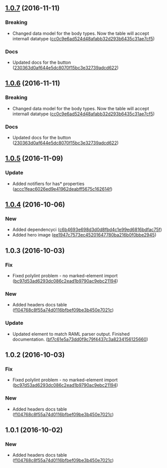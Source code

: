 <a name="1.0.7"></a>
## [1.0.7](https://github.com/advanced-rest-client/docs-parameters-table/compare/1.0.5...v1.0.7) (2016-11-11)


### Breaking

* Changed data model for the body types. Now the table will accept internall datatype ([cc0c9e6ad524d48afabb32d293b6435c31ae7cf5](https://github.com/advanced-rest-client/docs-parameters-table/commit/cc0c9e6ad524d48afabb32d293b6435c31ae7cf5))

### Docs

* Updated docs for the button ([230363d0af644e5dc8070f15bc3e32739adcd622](https://github.com/advanced-rest-client/docs-parameters-table/commit/230363d0af644e5dc8070f15bc3e32739adcd622))



<a name="1.0.6"></a>
## [1.0.6](https://github.com/advanced-rest-client/docs-parameters-table/compare/1.0.5...v1.0.6) (2016-11-11)


### Breaking

* Changed data model for the body types. Now the table will accept internall datatype ([cc0c9e6ad524d48afabb32d293b6435c31ae7cf5](https://github.com/advanced-rest-client/docs-parameters-table/commit/cc0c9e6ad524d48afabb32d293b6435c31ae7cf5))

### Docs

* Updated docs for the button ([230363d0af644e5dc8070f15bc3e32739adcd622](https://github.com/advanced-rest-client/docs-parameters-table/commit/230363d0af644e5dc8070f15bc3e32739adcd622))



<a name="1.0.5"></a>
## [1.0.5](https://github.com/advanced-rest-client/docs-parameters-table/compare/1.0.4...v1.0.5) (2016-11-09)


### Update

* Added notifiers for has* properties ([accc1feac6026ed9e41962deabff5675c162614f](https://github.com/advanced-rest-client/docs-parameters-table/commit/accc1feac6026ed9e41962deabff5675c162614f))



<a name="1.0.4"></a>
## [1.0.4](https://github.com/advanced-rest-client/docs-parameters-table/compare/1.0.3...v1.0.4) (2016-10-06)


### New

* Added dependencyci ([c6b4693e698d3d0d8fbd4c1e99ed6816bdfac75f](https://github.com/advanced-rest-client/docs-parameters-table/commit/c6b4693e698d3d0d8fbd4c1e99ed6816bdfac75f))
* Added hero image ([ee1947c7573ec45201647780ba216b0f0bbe2945](https://github.com/advanced-rest-client/docs-parameters-table/commit/ee1947c7573ec45201647780ba216b0f0bbe2945))



<a name="1.0.3"></a>
## 1.0.3 (2016-10-03)


### Fix

* Fixed polylint problem - no marked-element import ([bc97d53ad6293dc086c2ead1b9790ac9ebc21194](https://github.com/advanced-rest-client/docs-parameters-table/commit/bc97d53ad6293dc086c2ead1b9790ac9ebc21194))

### New

* Added headers docs table ([f104768c8f55a74d0116bfbef09be3b450e7021c](https://github.com/advanced-rest-client/docs-parameters-table/commit/f104768c8f55a74d0116bfbef09be3b450e7021c))

### Update

* Updated element to match RAML parser output. Finished documentation. ([bf7c61e5a73dd0f9c79f4437c3a8234156125660](https://github.com/advanced-rest-client/docs-parameters-table/commit/bf7c61e5a73dd0f9c79f4437c3a8234156125660))



<a name="1.0.2"></a>
## 1.0.2 (2016-10-03)


### Fix

* Fixed polylint problem - no marked-element import ([bc97d53ad6293dc086c2ead1b9790ac9ebc21194](https://github.com/advanced-rest-client/docs-parameters-table/commit/bc97d53ad6293dc086c2ead1b9790ac9ebc21194))

### New

* Added headers docs table ([f104768c8f55a74d0116bfbef09be3b450e7021c](https://github.com/advanced-rest-client/docs-parameters-table/commit/f104768c8f55a74d0116bfbef09be3b450e7021c))



<a name="1.0.1"></a>
## 1.0.1 (2016-10-02)


### New

* Added headers docs table ([f104768c8f55a74d0116bfbef09be3b450e7021c](https://github.com/advanced-rest-client/docs-parameters-table/commit/f104768c8f55a74d0116bfbef09be3b450e7021c))



